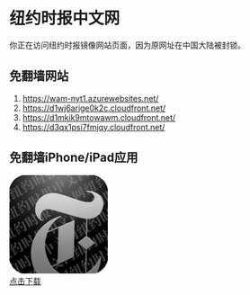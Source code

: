 <h1>纽约时报中文网</h1>
<p>你正在访问纽约时报镜像网站页面，因为原网址在中国大陆被封锁。</p>
<h2>免翻墙网站</h2>
<ol>
<li><a href="https://wam-nyt1.azurewebsites.net/" target="1">https://wam-nyt1.azurewebsites.net/</a></li>
<li><a href="https://d1wj6arige0k2c.cloudfront.net/" target="2">https://d1wj6arige0k2c.cloudfront.net/</a></li>
<li><a href="https://d1mkik9mtowawm.cloudfront.net/" target="3">https://d1mkik9mtowawm.cloudfront.net/</a></li>
<li><a href="https://d3qx1psi7fmjqy.cloudfront.net/" target="4">https://d3qx1psi7fmjqy.cloudfront.net/</a></li>
</ol>
<h2>免翻墙iPhone/iPad应用</h2>
<p>
	<a href="https://itunes.apple.com/cn/app/niu-yue-shi-bao-zhong-wen-wang/id807498298?mt=8">
		<img src="icon175x175.jpeg" />
		<br/>点击下载
	</a>
</p>